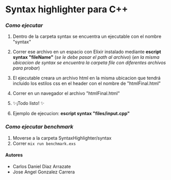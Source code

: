 # **Syntax highlighter para C++**

### _Como ejecutar_

1. Dentro de la carpeta syntax se encuentra un ejecutable con el nombre "syntax"
2. Correr ese archivo en un espacio con Elixir instalado mediante **escript syntax "fileName"** (_se le debe pasar el path al archivo_) (_en la misma ubicacion de syntax se encuentra la carpeta file con diferentes archivos para probar_)
3. El ejecutable creara un archivo html en la misma ubicacion que tendrá incluido los estilos css en el header con el nombre de "htmlFinal.html"
4. Correr en un navegador el archivo "htmlFinal.html"
5. ✨¡Todo listo! ✨

6. Ejemplo de ejecucion: **escript syntax "files/input.cpp"**

### _Como ejecutar benchmark_

1. Moverse a la carpeta SyntaxHighlighter/syntax
2. Correr `mix run benchmark.exs`

#### Autores

- Carlos Daniel Diaz Arrazate
- Jose Angel Gonzalez Carrera
